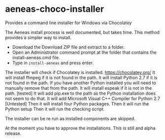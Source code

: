 # aeneas-choco-installer
Provides a command line installer for Windows via Chocolatey

The Aeneas install process is well documented, but takes time. This method provides a simpler way to install.

* Download the Download ZIP file and extract to a folder.
* Open an Administrator command prompt at the folder that contains the install-aeneas.cmd file.
* Type in `install-aeneas` and press enter.

The installer will check if Chocolatey is installed. https://chocolatey.org/
It will install ffmpeg if it is not found in the path. 
It will install Python 2.7 if it is not found in the path. If you have another Python installed you will need to manually remove that from the path.
It will install espeak if it is not in the path. [tested]
It will add pip.exe to the path as the Python installation does not seem to do that.
It will add Microsoft Visual C++ Compiler for Python 2.7 [Untested]
Then it will install four Python packages. 
Then it will run the Python setup
Then it will run the checking script.

The installer can be re run as installed components are skipped.

At the moment you have to approve the installations. This is still and alpha release.


